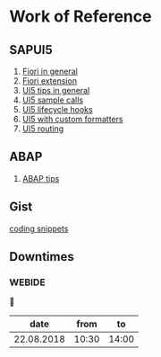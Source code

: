 

# Work of Reference
## SAPUI5
1. [Fiori in general](./fiori.md)
2. [Fiori extension](./extension.md)
3. [UI5 tips in general](./ui5_development.md)
4. [UI5 sample calls](./ui5-calls.md)
5. [UI5 lifecycle hooks](./lifecycle-hooks.md)
6. [UI5 with custom formatters](./custom-formatters.md)
7. [UI5 routing](./routing.md)

## ABAP
1. [ABAP tips](./abap_tips.md)

## Gist
[coding snippets](https://gist.github.com/hdrpknc)
## Downtimes
### WEBIDE          

:anger:

| date | from | to |
|------|------|----|
| 22.08.2018    | 10:30    | 14:00  |

